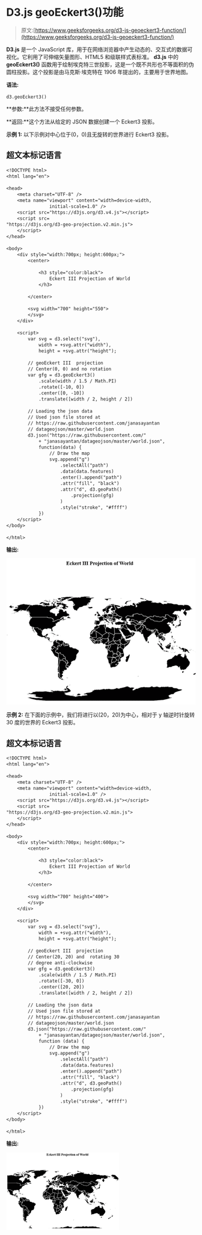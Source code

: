 # D3.js geoEckert3()功能

> 原文:[https://www.geeksforgeeks.org/d3-js-geoeckert3-function/](https://www.geeksforgeeks.org/d3-js-geoeckert3-function/)

**D3.js** 是一个 JavaScript 库，用于在网络浏览器中产生动态的、交互式的数据可视化。它利用了可伸缩矢量图形、HTML5 和级联样式表标准。 **d3.js** 中的 **geoEckert3()** 函数用于绘制埃克特三世投影，这是一个既不共形也不等面积的伪圆柱投影。这个投影是由马克斯·埃克特在 1906 年提出的，主要用于世界地图。

**语法:**

```
d3.geoEckert3()

```

**参数:**此方法不接受任何参数。

**返回:**这个方法从给定的 JSON 数据创建一个 Eckert3 投影。

**示例 1:** 以下示例对中心位于(0，0)且无旋转的世界进行 Eckert3 投影。

## 超文本标记语言

```
<!DOCTYPE html>
<html lang="en">

<head>
    <meta charset="UTF-8" />
    <meta name="viewport" content="width=device-width, 
                initial-scale=1.0" />
    <script src="https://d3js.org/d3.v4.js"></script>
    <script src=
"https://d3js.org/d3-geo-projection.v2.min.js">
    </script>
</head>

<body>
    <div style="width:700px; height:600px;">
        <center>

            <h3 style="color:black">
                Eckert III Projection of World
            </h3>

        </center>

        <svg width="700" height="550">
        </svg>
    </div>

    <script>
        var svg = d3.select("svg"),
            width = +svg.attr("width"),
            height = +svg.attr("height");

        // geoEckert III  projection
        // Center(0, 0) and no rotation
        var gfg = d3.geoEckert3()
            .scale(width / 1.5 / Math.PI)
            .rotate([-10, 0])
            .center([0, -10])
            .translate([width / 2, height / 2])

        // Loading the json data
        // Used json file stored at 
        // https://raw.githubusercontent.com/janasayantan
        // datageojson/master/world.json
        d3.json("https://raw.githubusercontent.com/"
            + "janasayantan/datageojson/master/world.json",
            function(data) {
                // Draw the map
                svg.append("g")
                    .selectAll("path")
                    .data(data.features)
                    .enter().append("path")
                    .attr("fill", "black")
                    .attr("d", d3.geoPath()
                        .projection(gfg)
                    )
                    .style("stroke", "#ffff")
            })
    </script>
</body>

</html>
```

**输出:**

![](img/20f97ed34e3e1402f34c6924eaa78e3a.png)

**示例 2:** 在下面的示例中，我们将进行以(20，20)为中心，相对于 y 轴逆时针旋转 30 度的世界的 Eckert3 投影。

## 超文本标记语言

```
<!DOCTYPE html>
<html lang="en">

<head>
    <meta charset="UTF-8" />
    <meta name="viewport" content="width=device-width, 
                initial-scale=1.0" />
    <script src="https://d3js.org/d3.v4.js"></script>
    <script src=
"https://d3js.org/d3-geo-projection.v2.min.js">
    </script>
</head>

<body>
    <div style="width:700px; height:600px;">
        <center>

            <h3 style="color:black">
                Eckert III Projection of World
            </h3>

        </center>

        <svg width="700" height="400">
        </svg>
    </div>

    <script>
        var svg = d3.select("svg"),
            width = +svg.attr("width"),
            height = +svg.attr("height");

        // geoEckert III  projection
        // Center(20, 20) and  rotating 30 
        // degree anti-clockwise
        var gfg = d3.geoEckert3()
            .scale(width / 1.5 / Math.PI)
            .rotate([-30, 0])
            .center([20, 20])
            .translate([width / 2, height / 2])

        // Loading the json data
        // Used json file stored at 
        // https://raw.githubusercontent.com/janasayantan
        // datageojson/master/world.json
        d3.json("https://raw.githubusercontent.com/"
            + "janasayantan/datageojson/master/world.json",
            function (data) {
                // Draw the map
                svg.append("g")
                    .selectAll("path")
                    .data(data.features)
                    .enter().append("path")
                    .attr("fill", "black")
                    .attr("d", d3.geoPath()
                        .projection(gfg)
                    )
                    .style("stroke", "#ffff")
            })
    </script>
</body>

</html>
```

**输出:**

![](img/afeded7524e1b34f52c291a6afc2271a.png)